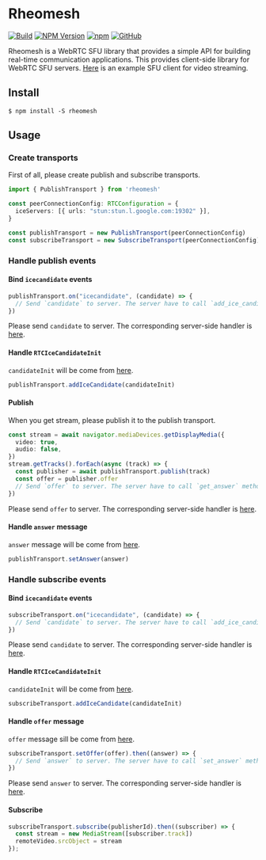 # Rheomesh
[![Build](https://github.com/h3poteto/rheomesh/actions/workflows/build.yml/badge.svg)](https://github.com/h3poteto/rheomesh/actions/workflows/build.yml)
[![NPM Version](https://img.shields.io/npm/v/rheomesh.svg)](https://www.npmjs.com/package/rheomesh)
[![npm](https://img.shields.io/npm/dm/rheomesh)](https://www.npmjs.com/package/rheomesh)
[![GitHub](https://img.shields.io/github/license/h3poteto/rheomesh)](https://github.com/h3poteto/rheomesh/LICENSE)


Rheomesh is a WebRTC SFU library that provides a simple API for building real-time communication applications. This provides client-side library for WebRTC SFU servers.
[Here](example/media) is an example SFU client for video streaming.


## Install
```
$ npm install -S rheomesh
```

## Usage
### Create transports
First of all, please create publish and subscribe transports.

```typescript
import { PublishTransport } from 'rheomesh'

const peerConnectionConfig: RTCConfiguration = {
  iceServers: [{ urls: "stun:stun.l.google.com:19302" }],
}

const publishTransport = new PublishTransport(peerConnectionConfig)
const subscribeTransport = new SubscribeTransport(peerConnectionConfig)
```

### Handle publish events
#### Bind `icecandidate` events
```typescript
publishTransport.on("icecandidate", (candidate) => {
  // Send `candidate` to server. The server have to call `add_ice_candidate` method with this parameter.
})
```
Please send `candidate` to server. The corresponding server-side handler is [here](/sfu/README.md#handle-rtcicecandidateinit).

#### Handle `RTCIceCandidateInit`
`candidateInit` will be come from [here](/sfu/README.md#bind-on_ice_candidate-callback).

```typescript
publishTransport.addIceCandidate(candidateInit)
```

#### Publish
When you get stream, please publish it to the publish transport.

```typescript
const stream = await navigator.mediaDevices.getDisplayMedia({
  video: true,
  audio: false,
})
stream.getTracks().forEach(async (track) => {
  const publisher = await publishTransport.publish(track)
  const offer = publisher.offer
  // Send `offer` to server. The server have to call `get_answer` method with this parameter.
})

```
Please send `offer` to server. The corresponding server-side handler is [here](/sfu/README.md#handle-offer-message).

#### Handle `answer` message
`answer` message will be come from [here](/sfu/README.md#handle-offer-message).
```typescript
publishTransport.setAnswer(answer)
```

### Handle subscribe events
#### Bind `icecandidate` events
```typescript
subscribeTransport.on("icecandidate", (candidate) => {
  // Send `candidate` to server. The server have to call `add_ice_candidate` method with this parameter.
})
```
Please send `candidate` to server. The corresponding server-side handler is [here](/sfu/README.md#handle-rtcicecandidateinit-1).

#### Handle `RTCIceCandidateInit`
`candidateInit` will be come from [here](/sfu/README.md#bind-on_ice_candidate-and-on_negotiation_needed-callback).
```typescript
subscribeTransport.addIceCandidate(candidateInit)
```

#### Handle `offer` message
`offer` message sill be come from [here](/sfu/README.md#subscribe).

```typescript
subscribeTransport.setOffer(offer).then((answer) => {
  // Send `answer` to server. The server have to call `set_answer` method with this parameter.
})
```
Please send `answer` to server. The corresponding server-side handler is [here](/sfu/README.md#handle-answer-message).

#### Subscribe
```typescript
subscribeTransport.subscribe(publisherId).then((subscriber) => {
  const stream = new MediaStream([subscriber.track])
  remoteVideo.srcObject = stream
});
```
